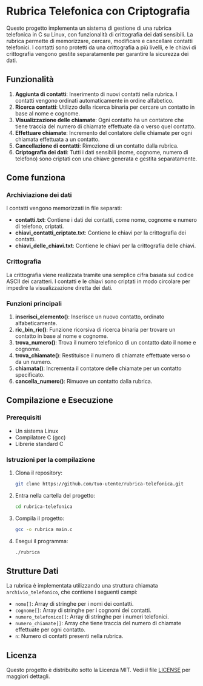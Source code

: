 # Rubrica Telefonica con Criptografia

Questo progetto implementa un sistema di gestione di una rubrica telefonica in C su Linux, con funzionalità di crittografia dei dati sensibili. La rubrica permette di memorizzare, cercare, modificare e cancellare contatti telefonici. I contatti sono protetti da una crittografia a più livelli, e le chiavi di crittografia vengono gestite separatamente per garantire la sicurezza dei dati.

## Funzionalità

1. **Aggiunta di contatti**: Inserimento di nuovi contatti nella rubrica. I contatti vengono ordinati automaticamente in ordine alfabetico.
2. **Ricerca contatti**: Utilizzo della ricerca binaria per cercare un contatto in base al nome e cognome.
3. **Visualizzazione delle chiamate**: Ogni contatto ha un contatore che tiene traccia del numero di chiamate effettuate da o verso quel contatto.
4. **Effettuare chiamate**: Incremento del contatore delle chiamate per ogni chiamata effettuata a un contatto.
5. **Cancellazione di contatti**: Rimozione di un contatto dalla rubrica.
6. **Criptografia dei dati**: Tutti i dati sensibili (nome, cognome, numero di telefono) sono criptati con una chiave generata e gestita separatamente.

## Come funziona

### Archiviazione dei dati

I contatti vengono memorizzati in file separati:

- **contatti.txt**: Contiene i dati dei contatti, come nome, cognome e numero di telefono, criptati.
- **chiavi_contatti_criptate.txt**: Contiene le chiavi per la crittografia dei contatti.
- **chiavi_delle_chiavi.txt**: Contiene le chiavi per la crittografia delle chiavi.

### Crittografia

La crittografia viene realizzata tramite una semplice cifra basata sul codice ASCII dei caratteri. I contatti e le chiavi sono criptati in modo circolare per impedire la visualizzazione diretta dei dati.

### Funzioni principali

1. **inserisci_elemento()**: Inserisce un nuovo contatto, ordinato alfabeticamente.
2. **ric_bin_ric()**: Funzione ricorsiva di ricerca binaria per trovare un contatto in base al nome e cognome.
3. **trova_numero()**: Trova il numero telefonico di un contatto dato il nome e cognome.
4. **trova_chiamate()**: Restituisce il numero di chiamate effettuate verso o da un numero.
5. **chiamata()**: Incrementa il contatore delle chiamate per un contatto specificato.
6. **cancella_numero()**: Rimuove un contatto dalla rubrica.

## Compilazione e Esecuzione

### Prerequisiti

- Un sistema Linux
- Compilatore C (gcc)
- Librerie standard C

### Istruzioni per la compilazione

1. Clona il repository:
    ```bash
    git clone https://github.com/tuo-utente/rubrica-telefonica.git
    ```

2. Entra nella cartella del progetto:
    ```bash
    cd rubrica-telefonica
    ```

3. Compila il progetto:
    ```bash
    gcc -o rubrica main.c
    ```

4. Esegui il programma:
    ```bash
    ./rubrica
    ```

## Strutture Dati

La rubrica è implementata utilizzando una struttura chiamata `archivio_telefonico`, che contiene i seguenti campi:

- `nome[]`: Array di stringhe per i nomi dei contatti.
- `cognome[]`: Array di stringhe per i cognomi dei contatti.
- `numero_telefonico[]`: Array di stringhe per i numeri telefonici.
- `numero_chiamate[]`: Array che tiene traccia del numero di chiamate effettuate per ogni contatto.
- `n`: Numero di contatti presenti nella rubrica.

## Licenza

Questo progetto è distribuito sotto la Licenza MIT. Vedi il file [LICENSE](LICENSE) per maggiori dettagli.
